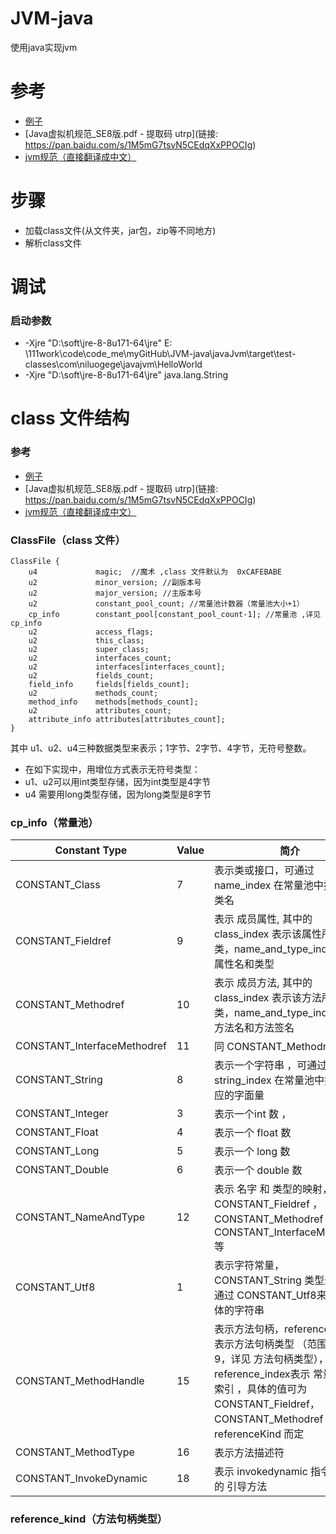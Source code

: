 # JVM-java

使用java实现jvm

# 参考

- [例子](https://github.com/fuzhengwei/itstack-demo-jvm)
- [Java虚拟机规范_SE8版.pdf - 提取码 utrp](链接: https://pan.baidu.com/s/1M5mG7tsvN5CEdqXxPPOCIg)
- [jvm规范（直接翻译成中文）](https://docs.oracle.com/javase/specs/jvms/se8/html/index.html)

# 步骤

- 加载class文件(从文件夹，jar包，zip等不同地方)
- 解析class文件

# 调试

### 启动参数

* -Xjre "D:\soft\jre-8-8u171-64\jre" E:
  \111work\code\code_me\myGitHub\JVM-java\javaJvm\target\test-classes\com\niluogege\javajvm\HelloWorld
* -Xjre "D:\soft\jre-8-8u171-64\jre" java.lang.String

# class 文件结构

### 参考

- [例子](https://github.com/fuzhengwei/itstack-demo-jvm)
- [Java虚拟机规范_SE8版.pdf - 提取码 utrp](链接: https://pan.baidu.com/s/1M5mG7tsvN5CEdqXxPPOCIg)
- [jvm规范（直接翻译成中文）](https://docs.oracle.com/javase/specs/jvms/se8/html/index.html)

### ClassFile（class 文件）

```
ClassFile {
    u4             magic;  //魔术 ,class 文件默认为  0xCAFEBABE
    u2             minor_version; //副版本号
    u2             major_version; //主版本号
    u2             constant_pool_count; //常量池计数器（常量池大小+1）
    cp_info        constant_pool[constant_pool_count-1]; //常量池 ,详见 cp_info
    u2             access_flags;
    u2             this_class;
    u2             super_class;
    u2             interfaces_count;
    u2             interfaces[interfaces_count];
    u2             fields_count;
    field_info     fields[fields_count];
    u2             methods_count;
    method_info    methods[methods_count];
    u2             attributes_count;
    attribute_info attributes[attributes_count];
}
```

其中 u1、u2、u4三种数据类型来表示；1字节、2字节、4字节，无符号整数。

* 在如下实现中，用增位方式表示无符号类型：
* u1、u2可以用int类型存储，因为int类型是4字节
* u4 需要用long类型存储，因为long类型是8字节

### cp_info（常量池）

Constant Type |    Value | 简介
-------|----|----
CONSTANT_Class    |7 | 表示类或接口，可通过 name_index 在常量池中找到 全类名
CONSTANT_Fieldref    |9 | 表示 成员属性, 其中的 class_index 表示该属性所在的类，name_and_type_index 表示 属性名和类型
CONSTANT_Methodref    |10 | 表示 成员方法, 其中的 class_index 表示该方法所在的类，name_and_type_index 表示 方法名和方法签名
CONSTANT_InterfaceMethodref|    11 | 同 CONSTANT_Methodref
CONSTANT_String    |8 | 表示一个字符串 ，可通过 string_index 在常量池中找到 对应的字面量
CONSTANT_Integer    |3  | 表示一个int 数 ，
CONSTANT_Float    |4 | 表示一个 float 数
CONSTANT_Long    |5 | 表示一个 long 数
CONSTANT_Double    |6 | 表示一个 double 数
CONSTANT_NameAndType    |12 | 表示 名字 和 类型的映射，用于 CONSTANT_Fieldref ，CONSTANT_Methodref ，CONSTANT_InterfaceMethodref 等
CONSTANT_Utf8    |1 | 表示字符常量， CONSTANT_String 类型最终都是 通过 CONSTANT_Utf8来找到具体的字符串
CONSTANT_MethodHandle    |15 | 表示方法句柄，reference_kind 表示方法句柄类型 （范围是0-9，详见 方法句柄类型），reference_index表示 常量池中的索引 ，具体的值可为 CONSTANT_Fieldref，CONSTANT_Methodref 等 ，视 referenceKind 而定
CONSTANT_MethodType    |16  | 表示方法描述符
CONSTANT_InvokeDynamic    |18 | 表示 invokedynamic 指令所用到的 引导方法

### reference_kind（方法句柄类型）